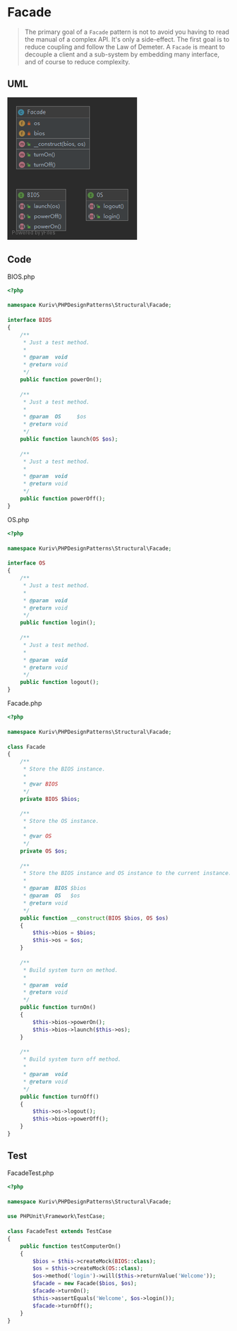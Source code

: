 # Facade

> The primary goal of a `Facade` pattern is not to avoid you having to read the manual of a complex API. It's only a side-effect. The first goal is to reduce coupling and follow the Law of Demeter. A `Facade` is meant to decouple a client and a sub-system by embedding many interface, and of course to reduce complexity.

## UML

![Facade](Facade.png)

## Code

BIOS.php

```php
<?php

namespace Kuriv\PHPDesignPatterns\Structural\Facade;

interface BIOS
{
    /**
     * Just a test method.
     *
     * @param  void
     * @return void
     */
    public function powerOn();

    /**
     * Just a test method.
     *
     * @param  OS     $os
     * @return void
     */
    public function launch(OS $os);

    /**
     * Just a test method.
     *
     * @param  void
     * @return void
     */
    public function powerOff();
}

```

OS.php

```php
<?php

namespace Kuriv\PHPDesignPatterns\Structural\Facade;

interface OS
{
    /**
     * Just a test method.
     *
     * @param  void
     * @return void
     */
    public function login();

    /**
     * Just a test method.
     *
     * @param  void
     * @return void
     */
    public function logout();
}

```

Facade.php

```php
<?php

namespace Kuriv\PHPDesignPatterns\Structural\Facade;

class Facade
{
    /**
     * Store the BIOS instance.
     *
     * @var BIOS
     */
    private BIOS $bios;

    /**
     * Store the OS instance.
     *
     * @var OS
     */
    private OS $os;

    /**
     * Store the BIOS instance and OS instance to the current instance.
     *
     * @param  BIOS $bios
     * @param  OS   $os
     * @return void
     */
    public function __construct(BIOS $bios, OS $os)
    {
        $this->bios = $bios;
        $this->os = $os;
    }

    /**
     * Build system turn on method.
     *
     * @param  void
     * @return void
     */
    public function turnOn()
    {
        $this->bios->powerOn();
        $this->bios->launch($this->os);
    }

    /**
     * Build system turn off method.
     *
     * @param  void
     * @return void
     */
    public function turnOff()
    {
        $this->os->logout();
        $this->bios->powerOff();
    }
}

```

## Test

FacadeTest.php

```php
<?php

namespace Kuriv\PHPDesignPatterns\Structural\Facade;

use PHPUnit\Framework\TestCase;

class FacadeTest extends TestCase
{
    public function testComputerOn()
    {
        $bios = $this->createMock(BIOS::class);
        $os = $this->createMock(OS::class);
        $os->method('login')->will($this->returnValue('Welcome'));
        $facade = new Facade($bios, $os);
        $facade->turnOn();
        $this->assertEquals('Welcome', $os->login());
        $facade->turnOff();
    }
}

```

